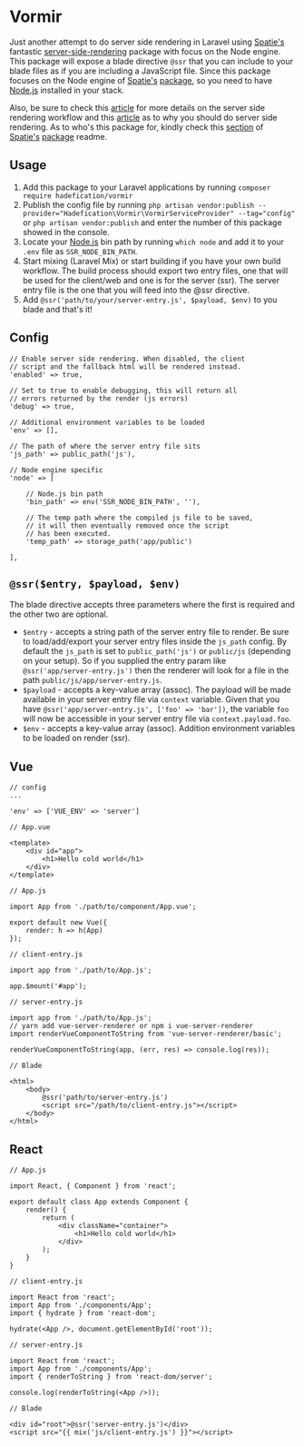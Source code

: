 # Vormir

Just another attempt to do server side rendering in Laravel using [Spatie's](https://github.com/spatie) fantastic [server-side-rendering](https://github.com/spatie/server-side-rendering) package with focus on the Node engine. This package will expose a blade directive `@ssr` that you can include to your blade files as if you are including a JavaScript file. Since this package focuses on the Node engine of [Spatie's](https://github.com/spatie) [package](https://github.com/spatie/server-side-rendering), so you need to have [Node.js](https://nodejs.org/) installed in your stack.

Also, be sure to check this [article](https://vuejsdevelopers.com/2017/11/06/vue-js-laravel-server-side-rendering/) for more details on the server side rendering workflow and this [article](https://medium.com/walmartlabs/the-benefits-of-server-side-rendering-over-client-side-rendering-5d07ff2cefe8) as to why you should do server side rendering. As to who's this package for, kindly check this [section](https://github.com/spatie/server-side-rendering#whos-this-package-for) of [Spatie's](https://github.com/spatie) [package](https://github.com/spatie/server-side-rendering) readme.

## Usage
1. Add this package to your Laravel applications by running `composer require hadefication/vormir`
2. Publish the config file by running `php artisan vendor:publish --provider="Hadefication\Vormir\VormirServiceProvider" --tag="config"` or `php artisan vendor:publish` and enter the number of this package showed in the console.
3. Locate your [Node.js](https://nodejs.org/) bin path by running `which node` and add it to your `.env` file as `SSR_NODE_BIN_PATH`.
4. Start mixing (Laravel Mix) or start building if you have your own build workflow. The build process should export two entry files, one that will be used for the client/web and one is for the server (ssr). The server entry file is the one that you will feed into the @ssr directive.
5. Add `@ssr('path/to/your/server-entry.js', $payload, $env)` to you blade and that's it!

## Config
```
// Enable server side rendering. When disabled, the client 
// script and the fallback html will be rendered instead.
'enabled' => true,

// Set to true to enable debugging, this will return all
// errors returned by the render (js errors)
'debug' => true,

// Additional environment variables to be loaded
'env' => [],

// The path of where the server entry file sits
'js_path' => public_path('js'),

// Node engine specific
'node' => [

    // Node.js bin path
    'bin_path' => env('SSR_NODE_BIN_PATH', ''),

    // The temp path where the compiled js file to be saved,
    // it will then eventually removed once the script
    // has been executed.
    'temp_path' => storage_path('app/public')

],
```

## `@ssr($entry, $payload, $env)`
The blade directive accepts three parameters where the first is required and the other two are optional.
- `$entry` - accepts a string path of the server entry file to render. Be sure to load/add/export your server entry files inside the `js_path` config. By default the `js_path` is set to `public_path('js')` or `public/js` (depending on your setup). So if you supplied the entry param like `@ssr('app/server-entry.js')` then the renderer will look for a file in the path `public/js/app/server-entry.js`.
- `$payload` - accepts a key-value array (assoc). The payload will be made available in your server entry file via `context` variable. Given that you have `@ssr('app/server-entry.js', ['foo' => 'bar'])`, the variable `foo` will now be accessible in your server entry file via `context.payload.foo`.
- `$env` - accepts a key-value array (assoc). Addition environment variables to be loaded on render (ssr).

## Vue
```
// config
...

'env' => ['VUE_ENV' => 'server']
```

```
// App.vue

<template>
    <div id="app">
        <h1>Hello cold world</h1>
    </div>
</template>
```

```
// App.js

import App from './path/to/component/App.vue';

export default new Vue({
    render: h => h(App)
});
```

```
// client-entry.js

import app from './path/to/App.js';

app.$mount('#app');
```

```
// server-entry.js

import app from './path/to/App.js';
// yarn add vue-server-renderer or npm i vue-server-renderer
import renderVueComponentToString from 'vue-server-renderer/basic';

renderVueComponentToString(app, (err, res) => console.log(res));
```

```
// Blade

<html>
    <body>
        @ssr('path/to/server-entry.js')
        <script src="/path/to/client-entry.js"></script>
    </body>
</html>
```

## React
```
// App.js

import React, { Component } from 'react';

export default class App extends Component {
    render() {
        return (
            <div className="container">
                <h1>Hello cold world</h1>
            </div>
        );
    }
}
```

```
// client-entry.js

import React from 'react';
import App from './components/App';
import { hydrate } from 'react-dom';

hydrate(<App />, document.getElementById('root'));
```

```
// server-entry.js

import React from 'react';
import App from './components/App';
import { renderToString } from 'react-dom/server';

console.log(renderToString(<App />));
```

```
// Blade

<div id="root">@ssr('server-entry.js')</div>
<script src="{{ mix('js/client-entry.js') }}"></script>
```
